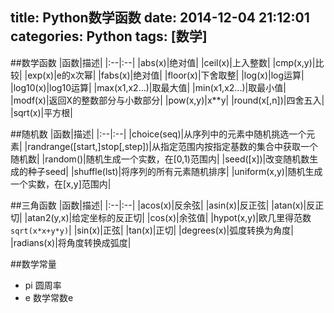 title: Python数学函数
date: 2014-12-04 21:12:01
categories: Python
tags: [数学]
---
<!--more-->
##数学函数
|函数|描述|
|:--|:--|
|abs(x)|绝对值|
|ceil(x)|上入整数|
|cmp(x,y)|比较|
|exp(x)|e的x次幂|
|fabs(x)|绝对值|
|floor(x)|下舍取整|
|log(x)|log运算|
|log10(x)|log10运算|
|max(x1,x2...)|取最大值|
|min(x1,x2...)|取最小值|
|modf(x)|返回X的整数部分与小数部分|
|pow(x,y)|x**y|
|round(x[,n])|四舍五入|
|sqrt(x)|平方根|

##随机数
|函数|描述|
|:--|:--|
|choice(seq)|从序列中的元素中随机挑选一个元素|
|randrange([start,]stop[,step])|从指定范围内按指定基数的集合中获取一个随机数|
|random()|随机生成一个实数，在[0,1)范围内|
|seed([x])|改变随机数生成的种子seed|
|shuffle(lst)|将序列的所有元素随机排序|
|uniform(x,y)|随机生成一个实数，在[x,y]范围内|

##三角函数
|函数|描述|
|:--|:--|
|acos(x)|反余弦|
|asin(x)|反正弦|
|atan(x)|反正切|
|atan2(y,x)|给定坐标的反正切|
|cos(x)|余弦值|
|hypot(x,y)|欧几里得范数`sqrt(x*x+y*y)`|
|sin(x)|正弦|
|tan(x)|正切|
|degrees(x)|弧度转换为角度|
|radians(x)|将角度转换成弧度|

##数学常量
- pi 圆周率
- e 数学常数e
